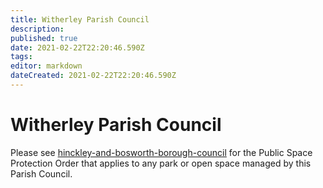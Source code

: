 ```yaml
---
title: Witherley Parish Council
description: 
published: true
date: 2021-02-22T22:20:46.590Z
tags: 
editor: markdown
dateCreated: 2021-02-22T22:20:46.590Z
---
```


# Witherley Parish Council
Please see [hinckley-and-bosworth-borough-council](/england/leicestershire/hinckley-and-bosworth-borough-council) for the Public Space Protection Order that applies to any park or open space managed by this Parish Council.